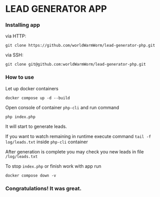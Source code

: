 # LEAD GENERATOR APP

### Installing app

via HTTP: 
```
git clone https://github.com/worldWarmWorm/lead-generator-php.git
```

via SSH:
```
git clone git@github.com:worldWarmWorm/lead-generator-php.git
```

### How to use

Let up docker containers
```
docker compose up -d --build
```
Open console of container ```php-cli``` and run command

```
php index.php
```
It will start to generate leads.

If you want to watch remaining in runtime execute command ```tail -f log/leads.txt``` inside  ```php-cli``` container

After generation is complete you may check you new leads in file ```/log/leads.txt```

To stop ```index.php``` or finish work with app run
```
docker compose down -v
```

### Congratulations! It was great.